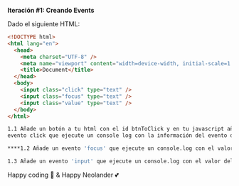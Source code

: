 **Iteración #1: Creando Events**

Dado el siguiente HTML:

```html
<!DOCTYPE html>
<html lang="en">
  <head>
    <meta charset="UTF-8" />
    <meta name="viewport" content="width=device-width, initial-scale=1.0" />
    <title>Document</title>
  </head>
  <body>
    <input class="click" type="text" />
    <input class="focus" type="text" />
    <input class="value" type="text" />
  </body>
</html>
```

```bash
1.1 Añade un botón a tu html con el id btnToClick y en tu javascript añade el
evento click que ejecute un console log con la información del evento del click

****1.2 Añade un evento 'focus' que ejecute un console.log con el valor del input.

1.3 Añade un evento 'input' que ejecute un console.log con el valor del input.
```

Happy coding 🌟 & Happy Neolander 💕
